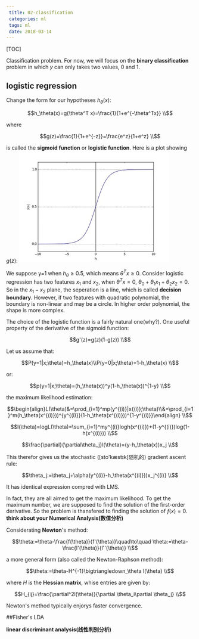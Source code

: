 ```yaml
---
 title: 02-classification
 categories: ml
 tags: ml
 date: 2018-03-14
---
```


[TOC]

Classification problem. For now, we will focus on the **binary classification** problem in which $y$ can only takes two values, 0 and 1.

## logistic regression

Change the form for our hypotheses $h_\theta(x)$:

$$h_\theta(x)=g(\theta^T x)=\frac{1}{1+e^{-\theta^Tx}} \\$$

where

$$g(z)=\frac{1}{1+e^{-z}}=\frac{e^z}{1+e^z} \\$$

is called the **sigmoid function** or **logistic function**. Here is a plot showing $g(z)$:
![sigmoid function](imgs/sigmoid.jpg)

We suppose y=1 when $h_\theta \ge 0.5$, which means $\theta^Tx \ge 0$. Consider logistic regression has two features $x_1$ and $x_2$, when $\theta^Tx = 0$, $\theta_0+\theta_1 x_1+\theta_2x_2=0$. So in the $x_1-x_2$ plane, the seperation is a line, which is called **decision boundary**. However, if two features with quadratic polynomial, the boundary is non-linear and may be a circle. In higher order polynomial, the shape is more complex. 

The choice of the logistic function is a fairly natural one(why?). One useful property of the derivative of the sigmoid function:

$$g'(z)=g(z)(1-g(z)) \\$$

Let us assume that:

$$P(y=1|x;\theta)=h_\theta(x)\\P(y=0|x;\theta)=1-h_\theta(x) \\$$

or:

$$p(y=1|x;\theta)=(h_\theta(x))^y(1-h_\theta(x))^{1-y} \\$$

the maximum likelihood estimation:

$$\begin{align}L(\theta)&=\prod_{i=1}^mp(y^{(i)}|x{(i)};\theta)\\&=\prod_{i=1}^m(h_\theta(x^{(i)}))^{y^{(i)}}(1-h_\theta(x^{(i)}))^{1-y^{(i)}}\end{align} \\$$

$$l(\theta)=logL(\theta)=\sum_{i=1}^my^{(i)}logh(x^{(i)})+(1-y^{(i)})log(1-h(x^{(i)})) \\$$

$$\frac{\partial}{\partial\theta_j}l(\theta)=(y-h_\theta(x))x_j \\$$

This therefor gives us the stochastic ([sto'kæstɪk]随机的) gradient ascent rule:

$$\theta_j:=\theta_j+\alpha(y^{(i)}-h_\theta(x^{(i)}))x_j^{(i)} \\$$

It has identical  expression compred with LMS. 

In fact, they are all aimed to get the maximum likelihood.  To get the maximum number, we are supposed to find the solution of the first-order derivative. So the problem is thansfered to finding the solution of $f(x)=0$. **think about your Numerical Analysis(数值分析)**

Considerating **Newton**'s  method:

$$\theta:=\theta-\frac{f(\theta)}{f'(\theta)}\quad\to\quad \theta:=\theta-\frac{l'(\theta)}{l''(\theta)} \\$$

a more general form (also called the Newton-Raphson method):

$$\theta:=\theta-H^{-1}\bigtriangledown_\theta l(\theta) \\$$

where $H$ is the **Hessian matrix**, whise entries are given by:

$$H_{ij}=\frac{\partial^2l(\theta)}{\partial \theta_i\partial \theta_j} \\$$

Newton's method typically enjorys faster convergence.

##Fisher's LDA

**linear discriminant analysis(线性判别分析)**
